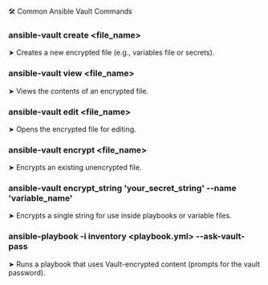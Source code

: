 🛠 Common Ansible Vault Commands
###  ansible-vault create <file_name>
➤ Creates a new encrypted file (e.g., variables file or secrets).

### ansible-vault view <file_name>
➤ Views the contents of an encrypted file.

### ansible-vault edit <file_name>
➤ Opens the encrypted file for editing.

### ansible-vault encrypt <file_name>
➤ Encrypts an existing unencrypted file.

### ansible-vault encrypt_string 'your_secret_string' --name 'variable_name'
➤ Encrypts a single string for use inside playbooks or variable files.

### ansible-playbook -i inventory <playbook.yml> --ask-vault-pass
➤ Runs a playbook that uses Vault-encrypted content (prompts for the vault password).

 
